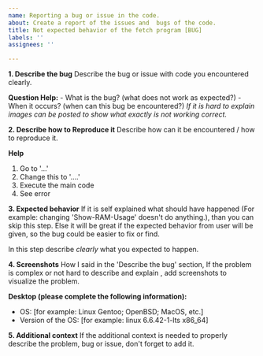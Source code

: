```yaml
---
name: Reporting a bug or issue in the code.
about: Create a report of the issues and  bugs of the code.
title: Not expected behavior of the fetch program [BUG]
labels: ''
assignees: ''

---
```


**1. Describe the bug**
Describe the bug or issue with code you encountered clearly.

**Question Help:**
    - What is the bug? (what does not work as expected?)
    - When it occurs? (when can this bug be encountered?)
*If it is hard to explain images can be posted to show what exactly is not working correct.*

**2. Describe how to Reproduce it**
Describe how can it be encountered / how to reproduce it.

**Help**
1. Go to '...'
2. Change this to '....'
3. Execute the main code
4. See error

**3. Expected behavior**
If it is self explained what should have happened (For example: changing 'Show-RAM-Usage' doesn't do anything.), than you can skip this step. Else it will be great if the expected behavior from user will be given, so the bug could be easier to fix or find.

In this step describe *clearly* what you expected to happen.


**4. Screenshots**
How I said in the 'Describe the bug' section, If the problem is complex or not hard to describe and explain , add screenshots to visualize the problem.

**Desktop (please complete the following information):**
 - OS: [for example: Linux Gentoo; OpenBSD; MacOS, etc.]
 - Version of the OS: [for example: linux 6.6.42-1-lts  x86_64]

**5. Additional context**
If the additional context is needed to properly describe the problem, bug or issue, don't forget to add it.
